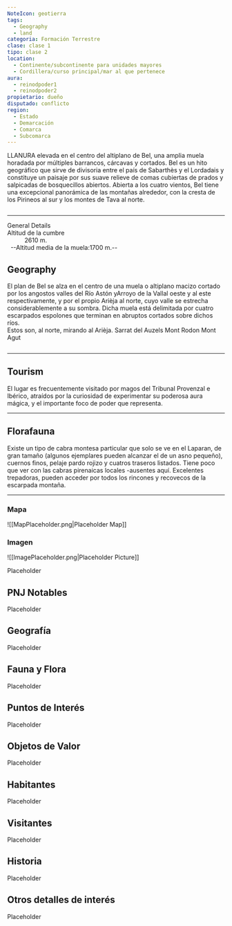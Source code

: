 ```yaml
---
NoteIcon: geotierra
tags:
  - Geography 
  - land 
categoria: Formación Terrestre
clase: clase 1
tipo: clase 2
location: 
  - Continente/subcontinente para unidades mayores
  - Cordillera/curso principal/mar al que pertenece 
aura:
  - reinodpoder1
  - reinodpoder2
propietario: dueño
disputado: conflicto
region:
  - Estado 
  - Demarcación
  - Comarca
  - Subcomarca
---
```





 <section class="wa-section main-content"><p>LLANURA elevada en el centro del <span class="article-link article-explorer-link entity-link wa-link" data-article-privacy="public" data-article-id="82254c47-60d6-46b2-a9b2-309bac60aea8" data-template-type="location" data-article="82254c47-60d6-46b2-a9b2-309bac60aea8">altiplano de Bel</span>, una amplia muela horadada por múltiples barrancos, cárcavas y cortados. Bel es un hito geográfico que sirve de divisoria entre el país de Sabarthès y el Lordadais y constituye un paisaje por sus suave relieve de comas cubiertas de prados y salpicadas de bosquecillos abiertos. Abierta a los cuatro vientos, Bel tiene una excepcional panorámica de las montañas alrededor, con la cresta de los Pirineos al sur y los montes de Tava al norte.
</p>
<p>
</p><div id="27aa36f8da3fb5e580a94610f7ebad6a" class="visibility-toggler image-thumb-container user-css-image-thumbnail position-relative padding-10 "><img src="https://worldanvil.com/uploads/images/543d279390228b71e78d1bc1766272fc.jpeg" alt title="plan de bel.jpeg" /></div>
<hr /><p></p></section>  <section data-section-id="sidepanelcontent" class="wa-section public"><dl><dt>General Details</dt><dd><div class="visibility-toggler" id="5e3f2d3ac76ce09d46f639b6886255b7"> 
          </div></dd><dt class="phrase-key">Altitud de la cumbre</dt>
          <dd class="phrase-value"> 2610 m. </dd>
         
--Altitud media de la muela:1700 m.--</dl></section><section data-section-id="geography" class="wa-section public"><h2>Geography</h2>
<p>El plan de Bel se alza en el centro de una muela o altiplano macizo cortado por los angostos valles del <span class="article-link article-explorer-link entity-link wa-link" data-article-privacy="public" data-article-id="b311c872-59bd-4a54-a26c-8e85de6fb223" data-template-type="location" data-article="b311c872-59bd-4a54-a26c-8e85de6fb223">Río Astón</span> y<span data-article-privacy="private" data-article-id="4e7a35a7-68aa-44b5-92c5-f74fc74cf613" data-template-type="location" class="private-article article-unlinked entity-link wa-link">Arroyo de la Vall</span>al oeste y al este respectivamente, y por el propio <span class="article-link article-explorer-link entity-link wa-link" data-article-privacy="public" data-article-id="cbdd5b43-1a4e-4b3b-bcad-67ecb60f704d" data-template-type="location" data-article="cbdd5b43-1a4e-4b3b-bcad-67ecb60f704d">Arièja</span> al norte, cuyo valle se estrecha considerablemente a su sombra. Dicha muela está delimitada por cuatro escarpados espolones que terminan en abruptos cortados sobre dichos ríos.
<br />
Estos son, al norte, mirando al Arièja.
<span class="article-link article-explorer-link entity-link wa-link" data-article-privacy="public" data-article-id="dfac0f3c-bb4e-4511-9e37-67915d1bb6b5" data-template-type="location" data-article="dfac0f3c-bb4e-4511-9e37-67915d1bb6b5">Sarrat del Auzels</span>
Mont Rodon
<span class="article-link article-explorer-link entity-link wa-link" data-article-privacy="public" data-article-id="7b50285d-9ada-4e7e-8748-031e7d7aeee6" data-template-type="location" data-article="7b50285d-9ada-4e7e-8748-031e7d7aeee6">Mont Agut</span>
</p><div id="89f86ae594ede1b58964c58ad67246d3" class="visibility-toggler image-thumb-container user-css-image-thumbnail position-relative padding-10 "><img src="https://worldanvil.com/uploads/images/f46fea4f5e9162b3a5b49821e13870c7.png" alt title="Macizo de Bel.png" /></div><p></p><hr /></section><section data-section-id="tourism" class="wa-section public"><h2>Tourism</h2>
<p>El lugar es frecuentemente visitado por magos del Tribunal Provenzal e Ibérico, atraídos por la curiosidad de experimentar su poderosa aura mágica, y el importante foco de poder que representa.</p><hr /></section><section data-section-id="florafauna" class="wa-section public"><h2>Florafauna</h2>
<p>Existe un tipo de cabra montesa particular que solo se ve en el Laparan, de gran tamaño (algunos ejemplares pueden alcanzar el de un asno pequeño), cuernos finos, pelaje pardo rojizo y cuatros traseros listados. Tiene poco que ver con las cabras pirenaicas locales -ausentes aquí. Excelentes trepadoras, pueden acceder por todos los rincones y recovecos de la escarpada montaña.</p><hr /></section>   

### Mapa
![[MapPlaceholder.png|Placeholder Map]]

### Imagen
![[ImagePlaceholder.png|Placeholder Picture]]

Placeholder

## PNJ Notables
Placeholder

## Geografía
Placeholder

## Fauna y Flora
Placeholder

## Puntos de Interés
Placeholder

## Objetos de Valor
Placeholder

## Habitantes
Placeholder

## Visitantes
Placeholder

## Historia
Placeholder

## Otros detalles de interés
Placeholder

